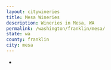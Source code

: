 ```yaml
---
layout: citywineries
title: Mesa Wineries
description: Wineries in Mesa, WA
permalink: /washington/franklin/mesa/
state: wa
county: franklin
city: mesa
---
```

-
